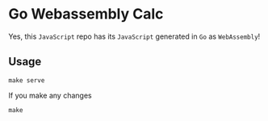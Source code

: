 # Go Webassembly Calc

Yes, this `JavaScript` repo has its `JavaScript` generated in `Go` as `WebAssembly`!

## Usage

`make serve`

If you make any changes

`make`
